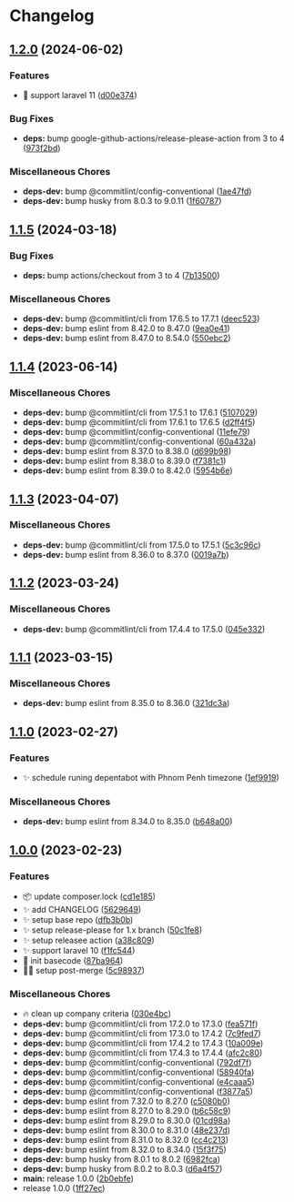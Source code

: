 # Changelog

## [1.2.0](https://github.com/phumsoft/repository/compare/v1.1.5...v1.2.0) (2024-06-02)


### Features

* :tada: support laravel 11 ([d00e374](https://github.com/phumsoft/repository/commit/d00e374b286ecb0cb80913c7f6d472f87d2070f6))


### Bug Fixes

* **deps:** bump google-github-actions/release-please-action from 3 to 4 ([973f2bd](https://github.com/phumsoft/repository/commit/973f2bdbfa2074c688eb5173f310be9f876d7e1d))


### Miscellaneous Chores

* **deps-dev:** bump @commitlint/config-conventional ([1ae47fd](https://github.com/phumsoft/repository/commit/1ae47fd5006474d2b9f5296680d2889055a00b95))
* **deps-dev:** bump husky from 8.0.3 to 9.0.11 ([1f60787](https://github.com/phumsoft/repository/commit/1f60787080434cf933d28014f3a24f9926ecdab3))

## [1.1.5](https://github.com/phumsoft/repository/compare/v1.1.4...v1.1.5) (2024-03-18)


### Bug Fixes

* **deps:** bump actions/checkout from 3 to 4 ([7b13500](https://github.com/phumsoft/repository/commit/7b135006dcb0679843edc222b1f79f057cfeda1d))


### Miscellaneous Chores

* **deps-dev:** bump @commitlint/cli from 17.6.5 to 17.7.1 ([deec523](https://github.com/phumsoft/repository/commit/deec523b4937b80c69f5af6f9f8323755c3b8039))
* **deps-dev:** bump eslint from 8.42.0 to 8.47.0 ([9ea0e41](https://github.com/phumsoft/repository/commit/9ea0e419caf49ebe887d5d53e4744e68eb3bc03c))
* **deps-dev:** bump eslint from 8.47.0 to 8.54.0 ([550ebc2](https://github.com/phumsoft/repository/commit/550ebc2bc5f5a4214fc77859ff7703f45254e778))

## [1.1.4](https://github.com/phumsoft/repository/compare/v1.1.3...v1.1.4) (2023-06-14)


### Miscellaneous Chores

* **deps-dev:** bump @commitlint/cli from 17.5.1 to 17.6.1 ([5107029](https://github.com/phumsoft/repository/commit/5107029a029660cdb3b6ea409584d2c03370c9ee))
* **deps-dev:** bump @commitlint/cli from 17.6.1 to 17.6.5 ([d2ff4f5](https://github.com/phumsoft/repository/commit/d2ff4f51f2a997c70e3be1fa2eadce8b0e20114d))
* **deps-dev:** bump @commitlint/config-conventional ([11efe79](https://github.com/phumsoft/repository/commit/11efe793aadd680af591ad7d1f808f7791a54375))
* **deps-dev:** bump @commitlint/config-conventional ([60a432a](https://github.com/phumsoft/repository/commit/60a432ab413510e8218a30af5eaa8788b6e75030))
* **deps-dev:** bump eslint from 8.37.0 to 8.38.0 ([d699b98](https://github.com/phumsoft/repository/commit/d699b98a3998669153e912fc27f53381372bb1fb))
* **deps-dev:** bump eslint from 8.38.0 to 8.39.0 ([f7381c1](https://github.com/phumsoft/repository/commit/f7381c19e2d1f83e6166ca7dd217f341480292d5))
* **deps-dev:** bump eslint from 8.39.0 to 8.42.0 ([5954b6e](https://github.com/phumsoft/repository/commit/5954b6e1df96053f486cce4cc7d053c20187e4d5))

## [1.1.3](https://github.com/phumsoft/repository/compare/v1.1.2...v1.1.3) (2023-04-07)


### Miscellaneous Chores

* **deps-dev:** bump @commitlint/cli from 17.5.0 to 17.5.1 ([5c3c96c](https://github.com/phumsoft/repository/commit/5c3c96c1b0e6ae84588d23e7721119f653b8fb3e))
* **deps-dev:** bump eslint from 8.36.0 to 8.37.0 ([0019a7b](https://github.com/phumsoft/repository/commit/0019a7b361701ea59ba0e5061598a61a0f2c66c4))

## [1.1.2](https://github.com/phumsoft/repository/compare/v1.1.1...v1.1.2) (2023-03-24)


### Miscellaneous Chores

* **deps-dev:** bump @commitlint/cli from 17.4.4 to 17.5.0 ([045e332](https://github.com/phumsoft/repository/commit/045e332fb671264429df1ad88e6f009306b494f0))

## [1.1.1](https://github.com/phumsoft/repository/compare/v1.1.0...v1.1.1) (2023-03-15)


### Miscellaneous Chores

* **deps-dev:** bump eslint from 8.35.0 to 8.36.0 ([321dc3a](https://github.com/phumsoft/repository/commit/321dc3a457b220c90ee47d521dae316e97fdee7b))

## [1.1.0](https://github.com/phumsoft/repository/compare/v1.0.0...v1.1.0) (2023-02-27)


### Features

* :sparkles: schedule runing depentabot with Phnom Penh timezone ([1ef9919](https://github.com/phumsoft/repository/commit/1ef99194ce3167c9e0d01420be99ae8c2c905883))


### Miscellaneous Chores

* **deps-dev:** bump eslint from 8.34.0 to 8.35.0 ([b648a00](https://github.com/phumsoft/repository/commit/b648a003cd2513cb989062158bbdbf31bb167fe3))

## [1.0.0](https://github.com/phumsoft/repository/compare/v1.0.0...v1.0.0) (2023-02-23)


### Features

* :package: update composer.lock ([cd1e185](https://github.com/phumsoft/repository/commit/cd1e1859b7a22b812fc4b079f1b40036290d53bd))
* :sparkles: add CHANGELOG ([5629649](https://github.com/phumsoft/repository/commit/5629649b788ce4a64beb9fcd4cfbff9614bfc371))
* :sparkles: setup base repo ([dfb3b0b](https://github.com/phumsoft/repository/commit/dfb3b0bc038b2869b3ae9a1601fbe32081076747))
* :sparkles: setup release-please for 1.x branch ([50c1fe8](https://github.com/phumsoft/repository/commit/50c1fe8ace8e54c73265f6a93ebcc76b83aeca70))
* :sparkles: setup releasee action ([a38c809](https://github.com/phumsoft/repository/commit/a38c8097b7f340f562d1f7e1705d309913e2c082))
* :sparkles: support laravel 10 ([f1fc544](https://github.com/phumsoft/repository/commit/f1fc544cdf325cc68d68e171d32b1f38ba59c128))
* :tada: init basecode ([87ba964](https://github.com/phumsoft/repository/commit/87ba96467a7a9d2fa3e4b2e81a9b5a86d77974ae))
* :technologist: setup post-merge ([5c98937](https://github.com/phumsoft/repository/commit/5c98937e8ec838508620c8724c3c823cc0251f66))


### Miscellaneous Chores

* :fire: clean up company criteria ([030e4bc](https://github.com/phumsoft/repository/commit/030e4bc00aa79a01d31526605bef94054f3a9aab))
* **deps-dev:** bump @commitlint/cli from 17.2.0 to 17.3.0 ([fea571f](https://github.com/phumsoft/repository/commit/fea571f2fc53a74820abb8c5c4a7f6a76ffd7a27))
* **deps-dev:** bump @commitlint/cli from 17.3.0 to 17.4.2 ([7c9fed7](https://github.com/phumsoft/repository/commit/7c9fed73e4b3f35e97974f0522451e8a0e5fe6cd))
* **deps-dev:** bump @commitlint/cli from 17.4.2 to 17.4.3 ([10a009e](https://github.com/phumsoft/repository/commit/10a009ee4b193d08299376bd182d8600797e9c34))
* **deps-dev:** bump @commitlint/cli from 17.4.3 to 17.4.4 ([afc2c80](https://github.com/phumsoft/repository/commit/afc2c8021f295a1bf452b851a9a541acec7fb12b))
* **deps-dev:** bump @commitlint/config-conventional ([792df7f](https://github.com/phumsoft/repository/commit/792df7fd9fad5d09b2809075ce997f549bb8da4e))
* **deps-dev:** bump @commitlint/config-conventional ([58940fa](https://github.com/phumsoft/repository/commit/58940fa73ad03255f2b1afca2c2bb701f4722420))
* **deps-dev:** bump @commitlint/config-conventional ([e4caaa5](https://github.com/phumsoft/repository/commit/e4caaa593131b6d7774fbc61e3171ea28070d8c6))
* **deps-dev:** bump @commitlint/config-conventional ([f3877a5](https://github.com/phumsoft/repository/commit/f3877a51e8f29f3acc91e3c8726ccd3ffd332ab2))
* **deps-dev:** bump eslint from 7.32.0 to 8.27.0 ([c5080b0](https://github.com/phumsoft/repository/commit/c5080b0e6b61d9d76f78c0660e6f8feb8d05fa0e))
* **deps-dev:** bump eslint from 8.27.0 to 8.29.0 ([b6c58c9](https://github.com/phumsoft/repository/commit/b6c58c91707af57c7c9f85403803f498c020268c))
* **deps-dev:** bump eslint from 8.29.0 to 8.30.0 ([01cd98a](https://github.com/phumsoft/repository/commit/01cd98a397d626301747308b076599cd819bfc5e))
* **deps-dev:** bump eslint from 8.30.0 to 8.31.0 ([48e237d](https://github.com/phumsoft/repository/commit/48e237d77a0530922a745df4120fb04dbaa043b6))
* **deps-dev:** bump eslint from 8.31.0 to 8.32.0 ([cc4c213](https://github.com/phumsoft/repository/commit/cc4c213801ab084b3b9bbd93af58c826ce23f2e5))
* **deps-dev:** bump eslint from 8.32.0 to 8.34.0 ([15f3f75](https://github.com/phumsoft/repository/commit/15f3f752203e8763e006e40a807213ba8e1c415b))
* **deps-dev:** bump husky from 8.0.1 to 8.0.2 ([6982fca](https://github.com/phumsoft/repository/commit/6982fca8359677187b1d5b264366b4792a3d7f26))
* **deps-dev:** bump husky from 8.0.2 to 8.0.3 ([d6a4f57](https://github.com/phumsoft/repository/commit/d6a4f5777c414ad45bd5f1624cd02a69cc06dfc7))
* **main:** release 1.0.0 ([2b0ebfe](https://github.com/phumsoft/repository/commit/2b0ebfe10f585da0ff936b8090249307a1851c5e))
* release 1.0.0 ([1ff27ec](https://github.com/phumsoft/repository/commit/1ff27ece5f50c9a94e824fbea561de5b4f547642))
